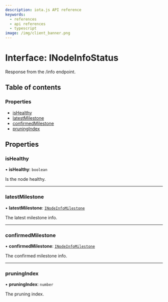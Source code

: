 ```yaml
---
description: iota.js API reference
keywords:
  - references
  - api references
  - typescript
image: /img/client_banner.png
---
```


# Interface: INodeInfoStatus

Response from the /info endpoint.

## Table of contents

### Properties

- [isHealthy](INodeInfoStatus.md#ishealthy)
- [latestMilestone](INodeInfoStatus.md#latestmilestone)
- [confirmedMilestone](INodeInfoStatus.md#confirmedmilestone)
- [pruningIndex](INodeInfoStatus.md#pruningindex)

## Properties

### isHealthy

• **isHealthy**: `boolean`

Is the node healthy.

---

### latestMilestone

• **latestMilestone**: [`INodeInfoMilestone`](INodeInfoMilestone.md)

The latest milestone info.

---

### confirmedMilestone

• **confirmedMilestone**: [`INodeInfoMilestone`](INodeInfoMilestone.md)

The confirmed milestone info.

---

### pruningIndex

• **pruningIndex**: `number`

The pruning index.
